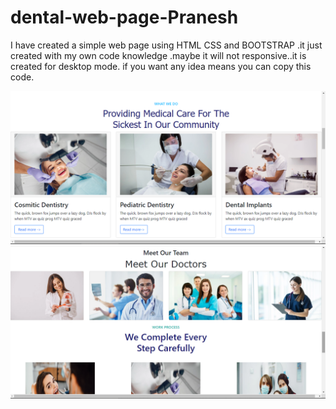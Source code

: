 # dental-web-page-Pranesh
I have created a simple web page using HTML CSS and BOOTSTRAP .it just created with my  own code knowledge .maybe it will not responsive..it  is created for desktop mode. if you want any idea means you can  copy this code.

![dental](https://github.com/PRANESH-DEVELOPER/dental-web-page-pRANESH/blob/main/Screenshot%202021-12-05%20222110.png)
![dental](https://github.com/PRANESH-DEVELOPER/dental-web-page-pRANESH/blob/main/Screenshot%202021-12-05%20222137.png)
